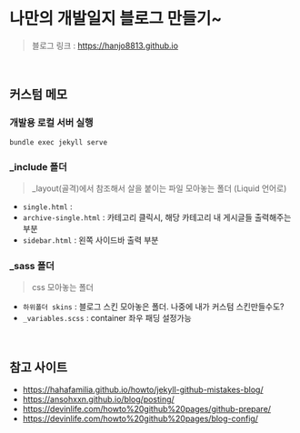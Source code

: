 # 나만의 개발일지 블로그 만들기~

> 블로그 링크 : https://hanjo8813.github.io

<br>

## 커스텀 메모

### 개발용 로컬 서버 실행
`bundle exec jekyll serve`

### _include 폴더
> _layout(골격)에서 참조해서 살을 붙이는 파일 모아놓는 폴더 (Liquid 언어로)

- `single.html` : 
- `archive-single.html` : 카테고리 클릭시, 해당 카테고리 내 게시글들 출력해주는 부분
- `sidebar.html` : 왼쪽 사이드바 출력 부분

### _sass 폴더
> css 모아놓는 폴더

- `하위폴더 skins` : 블로그 스킨 모아놓은 폴더. 나중에 내가 커스텀 스킨만들수도?
- `_variables.scss` : container 좌우 패딩 설정가능

<br>

## 참고 사이트

- https://hahafamilia.github.io/howto/jekyll-github-mistakes-blog/
- https://ansohxxn.github.io/blog/posting/
- https://devinlife.com/howto%20github%20pages/github-prepare/
- https://devinlife.com/howto%20github%20pages/blog-config/

